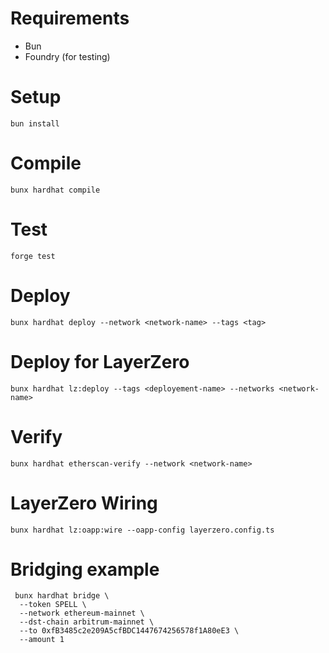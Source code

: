 # Requirements
- Bun
- Foundry (for testing)

# Setup
```
bun install
```

# Compile
```
bunx hardhat compile
```

# Test
```
forge test
```

# Deploy
```
bunx hardhat deploy --network <network-name> --tags <tag>
```

# Deploy for LayerZero
```
bunx hardhat lz:deploy --tags <deployement-name> --networks <network-name>
```

# Verify
```
bunx hardhat etherscan-verify --network <network-name>
```

# LayerZero Wiring
```
bunx hardhat lz:oapp:wire --oapp-config layerzero.config.ts
```

# Bridging example
```
 bunx hardhat bridge \
  --token SPELL \
  --network ethereum-mainnet \
  --dst-chain arbitrum-mainnet \
  --to 0xfB3485c2e209A5cfBDC1447674256578f1A80eE3 \
  --amount 1
```